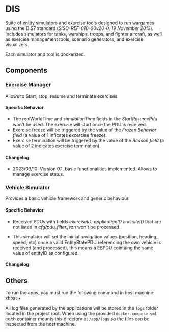 # DIS

Suite of entity simulators and exercise tools designed to run wargames using the DIS7 standard (*SISO-REF-010-00v20-0, 19 November 2013*). Includes simulators for tanks, warships, troops, and fighter aircraft, as well as exercise management tools, scenario generators, and exercise visualizers.

Each simulator and tool is dockerized.

## Components

### Exercise Manager

Allows to Start, stop, resume and terminate exercises.

#### Specific Behavior

- The realWorldTime and *simulationTime* fields in the *StartResumePdu* won't be used. The exercise will start once the PDU is received.
- Exercise freeze will be triggered by the value of the *Frozen Behavior field* (a value of 1 inficates excercise freeze).
- Exercise termination will be triggered by the value of the *Reason field* (a value of 2 indicates exercise termination).

#### Changelog

- 2023/03/10: Version 0.1, basic functionalities implemented. Allows to manage exercise status.


### Vehicle Simulator

Provides a basic vehicle framework and generic behaviour.

#### Specific Behavior

- Received PDUs with fields *exerciseID*, *applicationID* and *siteID* that are not listed in *cfg/pdu_filter.json* won't be processed.
  
- This simulator will set the inicial navigation values (position, heading, speed, etc) once a valid EntityStatePDU referencing the own vehicle is received (and processed), this means a ESPDU cointaing the same value of entityID as configured.

#### Changelog


## Others

To run the apps, you must run the following command in host machine:
xhost +

All log files generated by the applications will be stored in the `logs` folder
located in the project root. When using the provided `docker-compose.yml` each
container mounts this directory at `/app/logs` so the files can be inspected
from the host machine.
